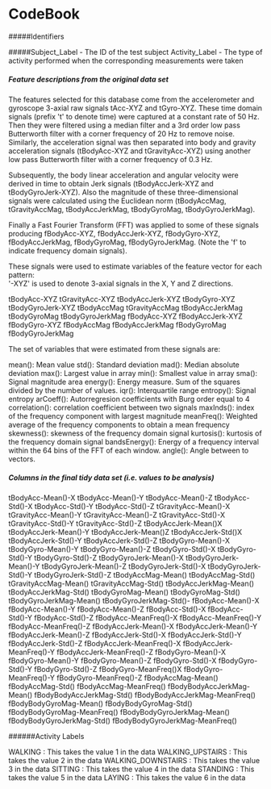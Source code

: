 # CodeBook

#####Identifiers

#####Subject_Label - The ID of the test subject
Activity_Label - The type of activity performed when the corresponding measurements were taken

##### Feature descriptions from the original data set

The features selected for this database come from the accelerometer and gyroscope 3-axial raw signals tAcc-XYZ and tGyro-XYZ. These time domain signals (prefix 't' to denote time) were captured at a constant rate of 50 Hz. Then they were filtered using a median filter and a 3rd order low pass Butterworth filter with a corner frequency of 20 Hz to remove noise. Similarly, the acceleration signal was then separated into body and gravity acceleration signals (tBodyAcc-XYZ and tGravityAcc-XYZ) using another low pass Butterworth filter with a corner frequency of 0.3 Hz. 

Subsequently, the body linear acceleration and angular velocity were derived in time to obtain Jerk signals (tBodyAccJerk-XYZ and tBodyGyroJerk-XYZ). Also the magnitude of these three-dimensional signals were calculated using the Euclidean norm (tBodyAccMag, tGravityAccMag, tBodyAccJerkMag, tBodyGyroMag, tBodyGyroJerkMag). 

Finally a Fast Fourier Transform (FFT) was applied to some of these signals producing fBodyAcc-XYZ, fBodyAccJerk-XYZ, fBodyGyro-XYZ, fBodyAccJerkMag, fBodyGyroMag, fBodyGyroJerkMag. (Note the 'f' to indicate frequency domain signals). 

These signals were used to estimate variables of the feature vector for each pattern:  
'-XYZ' is used to denote 3-axial signals in the X, Y and Z directions.

tBodyAcc-XYZ
tGravityAcc-XYZ
tBodyAccJerk-XYZ
tBodyGyro-XYZ
tBodyGyroJerk-XYZ
tBodyAccMag
tGravityAccMag
tBodyAccJerkMag
tBodyGyroMag
tBodyGyroJerkMag
fBodyAcc-XYZ
fBodyAccJerk-XYZ
fBodyGyro-XYZ
fBodyAccMag
fBodyAccJerkMag
fBodyGyroMag
fBodyGyroJerkMag

The set of variables that were estimated from these signals are: 

mean(): Mean value
std(): Standard deviation
mad(): Median absolute deviation 
max(): Largest value in array
min(): Smallest value in array
sma(): Signal magnitude area
energy(): Energy measure. Sum of the squares divided by the number of values. 
iqr(): Interquartile range 
entropy(): Signal entropy
arCoeff(): Autorregresion coefficients with Burg order equal to 4
correlation(): correlation coefficient between two signals
maxInds(): index of the frequency component with largest magnitude
meanFreq(): Weighted average of the frequency components to obtain a mean frequency
skewness(): skewness of the frequency domain signal 
kurtosis(): kurtosis of the frequency domain signal 
bandsEnergy(): Energy of a frequency interval within the 64 bins of the FFT of each window.
angle(): Angle between to vectors.


##### Columns in the final tidy data set (i.e. values to be analysis)

tBodyAcc-Mean()-X
tBodyAcc-Mean()-Y
tBodyAcc-Mean()-Z
tBodyAcc-Std()-X
tBodyAcc-Std()-Y
tBodyAcc-Std()-Z
tGravityAcc-Mean()-X
tGravityAcc-Mean()-Y
tGravityAcc-Mean()-Z
tGravityAcc-Std()-X
tGravityAcc-Std()-Y
tGravityAcc-Std()-Z
tBodyAccJerk-Mean()X
tBodyAccJerk-Mean()-Y
tBodyAccJerk-Mean()Z
tBodyAccJerk-Std()X
tBodyAccJerk-Std()-Y
tBodyAccJerk-Std()-Z
tBodyGyro-Mean()-X
tBodyGyro-Mean()-Y
tBodyGyro-Mean()-Z
tBodyGyro-Std()-X
tBodyGyro-Std()-Y
tBodyGyro-Std()-Z
tBodyGyroJerk-Mean()-X
tBodyGyroJerk-Mean()-Y
tBodyGyroJerk-Mean()-Z
tBodyGyroJerk-Std()-X
tBodyGyroJerk-Std()-Y
tBodyGyroJerk-Std()-Z
tBodyAccMag-Mean()
tBodyAccMag-Std()
tGravityAccMag-Mean()
tGravityAccMag-Std()
tBodyAccJerkMag-Mean()
tBodyAccJerkMag-Std()
tBodyGyroMag-Mean()
tBodyGyroMag-Std()
tBodyGyroJerkMag-Mean()
tBodyGyroJerkMag-Std()-
fBodyAcc-Mean()-X
fBodyAcc-Mean()-Y
fBodyAcc-Mean()-Z
fBodyAcc-Std()-X
fBodyAcc-Std()-Y
fBodyAcc-Std()-Z
fBodyAcc-MeanFreq()-X
fBodyAcc-MeanFreq()-Y
fBodyAcc-MeanFreq()-Z
fBodyAccJerk-Mean()-X
fBodyAccJerk-Mean()-Y
fBodyAccJerk-Mean()-Z
fBodyAccJerk-Std()-X
fBodyAccJerk-Std()-Y
fBodyAccJerk-Std()-Z
fBodyAccJerk-MeanFreq()-X
fBodyAccJerk-MeanFreq()-Y
fBodyAccJerk-MeanFreq()-Z
fBodyGyro-Mean()-X
fBodyGyro-Mean()-Y
fBodyGyro-Mean()-Z
fBodyGyro-Std()-X
fBodyGyro-Std()-Y
fBodyGyro-Std()-Z
fBodyGyro-MeanFreq()X
fBodyGyro-MeanFreq()-Y
fBodyGyro-MeanFreq()-Z
fBodyAccMag-Mean()
fBodyAccMag-Std()
fBodyAccMag-MeanFreq()
fBodyBodyAccJerkMag-Mean()
fBodyBodyAccJerkMag-Std()
fBodyBodyAccJerkMag-MeanFreq()
fBodyBodyGyroMag-Mean()
fBodyBodyGyroMag-Std()
fBodyBodyGyroMag-MeanFreq()
fBodyBodyGyroJerkMag-Mean()
fBodyBodyGyroJerkMag-Std()
fBodyBodyGyroJerkMag-MeanFreq()

######Activity Labels

WALKING : This takes the value 1 in the data
WALKING_UPSTAIRS : This takes the value 2 in the data
WALKING_DOWNSTAIRS :  This takes the value 3 in the data
SITTING :  This takes the value 4 in the data
STANDING : This takes the value 5 in the data
LAYING : This takes the value 6 in the data

